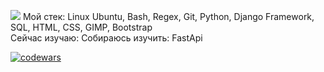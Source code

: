 ![](https://komarev.com/ghpvc/?username=your-github-username)
             Мой стек: Linux Ubuntu, Bash, Regex, Git, Python, Django Framework, SQL, HTML, CSS, GIMP, Bootstrap  
        Сейчас изучаю: 
    Собираюсь изучить: FastApi
    







[![codewars](https://www.codewars.com/users/Aruytehno/badges/large)](https://www.codewars.com/users/Aruytehno)  

